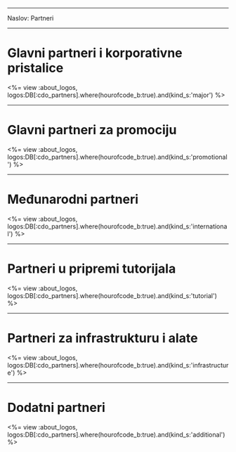 * * *

Naslov: Partneri

* * *

# Glavni partneri i korporativne pristalice

<%= view :about_logos, logos:DB[:cdo_partners].where(hourofcode_b:true).and(kind_s:'major') %>

* * *

# Glavni partneri za promociju

<%= view :about_logos, logos:DB[:cdo_partners].where(hourofcode_b:true).and(kind_s:'promotional') %>

* * *

# Međunarodni partneri

<%= view :about_logos, logos:DB[:cdo_partners].where(hourofcode_b:true).and(kind_s:'international') %>

* * *

# Partneri u pripremi tutorijala

<%= view :about_logos, logos:DB[:cdo_partners].where(hourofcode_b:true).and(kind_s:'tutorial') %>

* * *

# Partneri za infrastrukturu i alate

<%= view :about_logos, logos:DB[:cdo_partners].where(hourofcode_b:true).and(kind_s:'infrastructure') %>

* * *

# Dodatni partneri

<%= view :about_logos, logos:DB[:cdo_partners].where(hourofcode_b:true).and(kind_s:'additional') %>